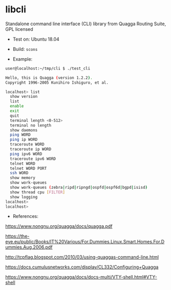 # libcli
Standalone command line interface (CLI) library from Quagga Routing Suite, GPL licensed


- Test on:
Ubuntu 18.04


- Build:
```scons```


- Example:
```sh
user@localhost:~/tmp/cli $ ./test_cli 

Hello, this is Quagga (version 1.2.2).
Copyright 1996-2005 Kunihiro Ishiguro, et al.

localhost> list
  show version
  list
  enable
  exit
  quit
  terminal length <0-512>
  terminal no length
  show daemons
  ping WORD
  ping ip WORD
  traceroute WORD
  traceroute ip WORD
  ping ipv6 WORD
  traceroute ipv6 WORD
  telnet WORD
  telnet WORD PORT
  ssh WORD
  show memory
  show work-queues
  show work-queues (zebra|ripd|ripngd|ospfd|ospf6d|bgpd|isisd)
  show thread cpu [FILTER]
  show logging
localhost> 
localhost> 
```

- References:


https://www.nongnu.org/quagga/docs/quagga.pdf

https://the-eye.eu/public/Books/IT%20Various/For.Dummies.Linux.Smart.Homes.For.Dummies.Aug.2006.pdf

http://tcpflag.blogspot.com/2010/03/using-quaggas-command-line.html

https://docs.cumulusnetworks.com/display/CL332/Configuring+Quagga

https://www.nongnu.org/quagga/docs/docs-multi/VTY-shell.html#VTY-shell


